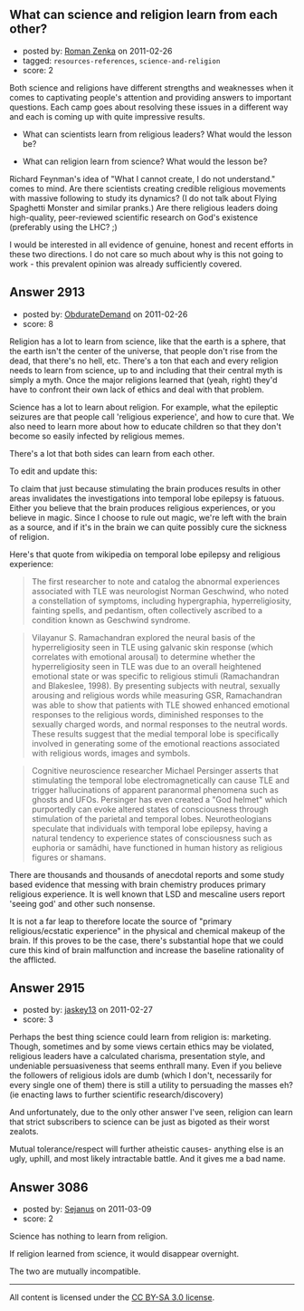 ## What can science and religion learn from each other?

- posted by: [Roman Zenka](https://stackexchange.com/users/-1/420-roman-zenka) on 2011-02-26
- tagged: `resources-references`, `science-and-religion`
- score: 2

Both science and religions have different strengths and weaknesses when it comes to captivating people's attention and providing answers to important questions. Each camp goes about resolving these issues in a different way and each is coming up with quite impressive results.

 - What can scientists learn from religious leaders? What would the lesson be?

 - What can religion learn from science? What would the lesson be?

Richard Feynman's idea of "What I cannot create, I do not understand." comes to mind. Are there scientists creating credible religious movements with massive following to study its dynamics? (I do not talk about Flying Spaghetti Monster and similar pranks.) Are there religious leaders doing high-quality, peer-reviewed scientific research on God's existence (preferably using the LHC? ;) 

I would be interested in all evidence of genuine, honest and recent efforts in these two directions. I do not care so much about why is this not going to work - this prevalent opinion was already sufficiently covered.


## Answer 2913

- posted by: [ObdurateDemand](https://stackexchange.com/users/-1/524-obduratedemand) on 2011-02-26
- score: 8

Religion has a lot to learn from science,  like that the earth is a sphere, that the earth isn't the center of the universe, that people don't rise from the dead, that there's no hell, etc.  There's a ton that each and every religion needs to learn from science, up to and including that their central myth is simply a myth.  Once the major religions learned that (yeah, right) they'd have to confront their own lack of ethics and deal with that problem.

Science has a lot to learn about religion.  For example, what the epileptic seizures are that people call 'religious experience', and how to cure that.  We also need to learn more about how to educate children so that they don't become so easily infected by religious memes.  

There's a lot that both sides can learn from each other.

To edit and update this:

To claim that just because stimulating the brain produces results in other areas invalidates the investigations into temporal lobe epilepsy is fatuous.  Either you believe that the brain produces religious experiences, or you believe in magic.  Since I choose to rule out magic, we're left with the brain as a source, and if it's in the brain we can quite possibly cure the sickness of religion.

Here's that quote from wikipedia on temporal lobe epilepsy and religious experience:
> The first researcher to note and catalog the abnormal experiences associated with TLE was neurologist Norman Geschwind, who noted a constellation of symptoms, including hypergraphia, hyperreligiosity, fainting spells, and pedantism, often collectively ascribed to a condition known as Geschwind syndrome.

> Vilayanur S. Ramachandran explored the neural basis of the hyperreligiosity seen in TLE using galvanic skin response (which correlates with emotional arousal) to determine whether the hyperreligiosity seen in TLE was due to an overall heightened emotional state or was specific to religious stimuli (Ramachandran and Blakeslee, 1998). By presenting subjects with neutral, sexually arousing and religious words while measuring GSR, Ramachandran was able to show that patients with TLE showed enhanced emotional responses to the religious words, diminished responses to the sexually charged words, and normal responses to the neutral words. These results suggest that the medial temporal lobe is specifically involved in generating some of the emotional reactions associated with religious words, images and symbols.

> Cognitive neuroscience researcher Michael Persinger asserts that stimulating the temporal lobe electromagnetically can cause TLE and trigger hallucinations of apparent paranormal phenomena such as ghosts and UFOs. Persinger has even created a "God helmet" which purportedly can evoke altered states of consciousness through stimulation of the parietal and temporal lobes. Neurotheologians speculate that individuals with temporal lobe epilepsy, having a natural tendency to experience states of consciousness such as euphoria or samādhi, have functioned in human history as religious figures or shamans.

There are thousands and thousands of anecdotal reports and some study based evidence that messing with brain chemistry produces primary religious experience.  It is well known that LSD and mescaline users report 'seeing god' and other such nonsense.

It is not a far leap to therefore locate the source of "primary religious/ecstatic experience" in the physical and chemical makeup of the brain.  If this proves to be the case, there's substantial hope that we could cure this kind of brain malfunction and increase the baseline rationality of the afflicted.



## Answer 2915

- posted by: [jaskey13](https://stackexchange.com/users/-1/1107-jaskey13) on 2011-02-27
- score: 3

Perhaps the best thing science could learn from religion is: marketing. Though, sometimes and by some views certain ethics may be violated, religious leaders have a calculated charisma, presentation style, and undeniable persuasiveness that seems enthrall many. Even if you believe the followers of religious idols are dumb (which I don't, necessarily for every single one of them) there is still a utility to persuading the masses eh? (ie enacting laws to further scientific research/discovery)

And unfortunately, due to the only other answer I've seen, religion can learn that strict subscribers to science can be just as bigoted as their worst zealots. 

Mutual tolerance/respect will further atheistic causes- anything else is an ugly, uphill, and most likely intractable battle. And it gives me a bad name. 




## Answer 3086

- posted by: [Sejanus](https://stackexchange.com/users/-1/1221-sejanus) on 2011-03-09
- score: 2

Science has nothing to learn from religion.

If religion learned from science, it would disappear overnight.

The two are mutually incompatible.



---

All content is licensed under the [CC BY-SA 3.0 license](https://creativecommons.org/licenses/by-sa/3.0/).
